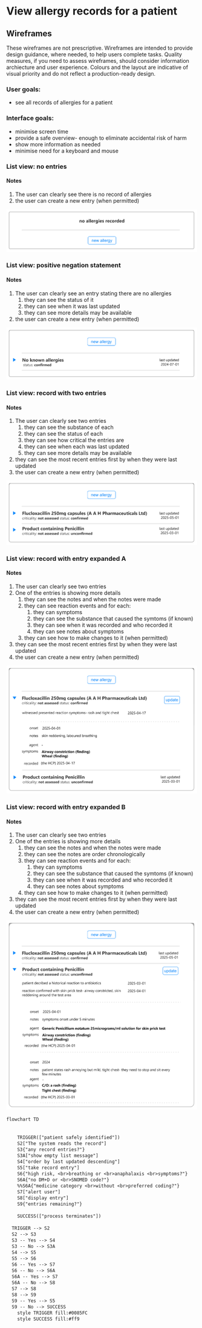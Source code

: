 # View allergy records for a patient

## Wireframes

These wireframes are not prescriptive. Wireframes are intended to provide design guidance, where needed, to help users complete tasks.  Quality measures, if you need to assess wireframes, should consider information archiecture and user experience. Colours and the layout are indicative of visual priority and do not reflect a production-ready design.

### User goals:

* see all records of allergies for a patient

### Interface goals:

* minimise screen time 
* provide a safe overview- enough to eliminate accidental risk of harm
* show more information as needed
* minimise need for a keyboard and mouse



### List view: no entries

#### Notes

1. The user can clearly see there is no record of allergies
2. the user can create a new entry (when permitted)

![](assets/empty.png)

### List view: positive negation statement

#### Notes

1. The user can clearly see an entry stating there are no allergies
   1. they can see the status of it
   2. they can see when it was last updated
   3. they can see more details may be available
2. the user can create a new entry (when permitted)

![list with positive negation entry](assets/empty-no-known-allergies.png)

### List view:  record with two entries

#### Notes

1. The user can clearly see two entries
   1. they can see the substance of each
   2. they can see the status of each
   3. they can see how critical the entries are
   4. they can see when each was last updated
   5. they can see more details may be available
2. they can see the most recent entries first by when they were last updated
3. the user can create a new entry (when permitted)

![](assets/list.png)

### List view:  record with entry expanded A

#### Notes

1. The user can clearly see two entries
2. One of the entries is showing more details
   1. they can see the notes and when the notes were made
   2. they can see reaction events and for each:
      1. they can symptoms
      2. they can see the substance that caused the symtoms  (if known)
      3. they can see when it was recorded and who recorded it
      4. they can see notes about symptoms
   3. they can see how to make changes to it  (when permitted)
3. they can see the most recent entries first by when they were last updated
4. the user can create a new entry (when permitted)

![](assets/list-expanded-1.png)

### List view:  record with entry expanded B

#### Notes

1. The user can clearly see two entries
2. One of the entries is showing more details
   1. they can see the notes and when the notes were made
   2. they can see the notes are order chronologically
   3. they can see reaction events and for each:
      1. they can symptoms
      2. they can see the substance that caused the symtoms  (if known)
      3. they can see when it was recorded and who recorded it
      4. they can see notes about symptoms
   4. they can see how to make changes to it  (when permitted)
3. they can see the most recent entries first by when they were last updated
4. the user can create a new entry (when permitted)

![](assets/list-expanded-2.png)


```mermaid
flowchart TD


    TRIGGER(["patient safely identified"]) 
    S2["The system reads the record"]
    S3{"any record entries?"}
    S3A["show empty list message"]
    S4["order by last updated descending"]
    S5["take record entry"]
    S6{"high risk, <br>breathing or <br>anaphalaxis <br>symptoms?"}
    S6A{"no DM+D or <br>SNOMED code?"}
    %%S6A{"medicine category <br>without <br>preferred coding?"}
    S7["alert user"]
    S8["display entry"]
    S9{"entries remaining?"}
    
    SUCCESS(["process terminates"])
  
  TRIGGER --> S2
  S2 --> S3
  S3 -- Yes --> S4
  S3 -- No --> S3A
  S4 --> S5
  S5 --> S6
  S6 -- Yes --> S7
  S6 -- No --> S6A
  S6A -- Yes --> S7
  S6A -- No --> S8
  S7 --> S8
  S8 --> S9
  S9 -- Yes --> S5
  S9 -- No --> SUCCESS
    style TRIGGER fill:#0085FC
    style SUCCESS fill:#ff9
```
